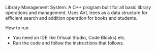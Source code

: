 Library Management System. A C++ program built for all basic library operations and management. 
Uses AVL trees as a data structure for efficient search and addition operation for books and students.

How to run
- You need an IDE like (Visual Studio, Code Blocks) etc.
- Run the code and follow the instructions that follows.
  
